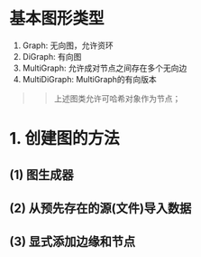 # 基本图形类型
1. Graph: 无向图，允许资环
2. DiGraph: 有向图
3. MultiGraph: 允许成对节点之间存在多个无向边
4. MultiDiGraph: MultiGraph的有向版本

>> 上述图类允许可哈希对象作为节点；

# 1. 创建图的方法
## (1) 图生成器
## (2) 从预先存在的源(文件)导入数据
## (3) 显式添加边缘和节点

